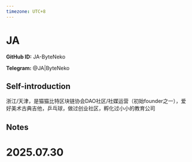 ```yaml
---
timezone: UTC+8
---
```


# JA

**GitHub ID:** JA-ByteNeko

**Telegram:** @JA|ByteNeko

## Self-introduction

浙江/天津，是猫猫比特区块链协会DAO社区/社媒运营（初始founder之一），爱好美术古典吉他，乒乓球，做过创业社区，孵化过小小的教育公司

## Notes

<!-- Content_START -->

# 2025.07.30


<!-- Content_END -->
